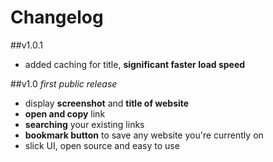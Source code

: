 # Changelog

##v1.0.1
 - added caching for title, **significant faster load speed**

##v1.0
*first public release*

 - display **screenshot** and **title of website**
 - **open and copy** link
 - **searching** your existing links
 - **bookmark button** to save any website you're currently on
 - slick UI, open source and easy to use